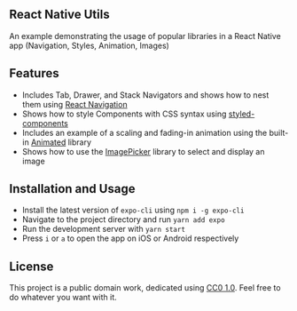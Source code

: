 ## React Native Utils

An example demonstrating the usage of popular libraries in a React Native app (Navigation, Styles, Animation, Images)

## Features

- Includes Tab, Drawer, and Stack Navigators and shows how to nest them using [React Navigation](https://reactnavigation.org)
- Shows how to style Components with CSS syntax using [styled-components](https://styled-components.com)
- Includes an example of a scaling and fading-in animation using the built-in [Animated](https://docs.expo.io/versions/latest/react-native/animated) library
- Shows how to use the [ImagePicker](https://docs.expo.io/versions/latest/sdk/imagepicker/) library to select and display an image

## Installation and Usage

- Install the latest version of `expo-cli` using `npm i -g expo-cli`
- Navigate to the project directory and run `yarn add expo`
- Run the development server with `yarn start`
- Press `i` or `a` to open the app on iOS or Android respectively

## License

This project is a public domain work, dedicated using
[CC0 1.0](https://creativecommons.org/publicdomain/zero/1.0/). Feel free to do
whatever you want with it.
